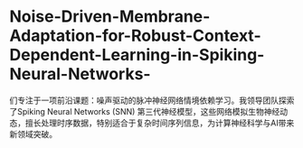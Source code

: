 # Noise-Driven-Membrane-Adaptation-for-Robust-Context-Dependent-Learning-in-Spiking-Neural-Networks-
们专注于一项前沿课题：噪声驱动的脉冲神经网络情境依赖学习。我领导团队探索了Spiking Neural Networks (SNN) 第三代神经模型，这些网络模拟生物神经动态，擅长处理时序数据，特别适合于复杂时间序列信息，为计算神经科学与AI带来新领域突破。
